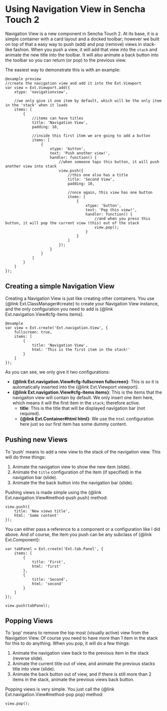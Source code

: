 # Using Navigation View in Sencha Touch 2

Navigation View is a new component in Sencha Touch 2. At its base, it is a simple container with a card layout and a docked toolbar; however we built on top of that a easy way to push (add) and pop (remove) views in stack-like fashion. When you push a view, it will add that view into the `stack` and animate the new title into the toolbar. It will also animate a back button into the toolbar so you can return (or pop) to the previous view.

The easiest way to demonstrate this is with an example:

    @example preview
    //create the navigation view and add it into the Ext.Viewport
    var view = Ext.Viewport.add({
        xtype: 'navigationview',

        //we only give it one item by default, which will be the only item in the 'stack' when it loads
        items: [
            {
                //items can have titles
                title: 'Navigation View',
                padding: 10,

                //inside this first item we are going to add a button
                items: [
                    {
                        xtype: 'button',
                        text: 'Push another view!',
                        handler: function() {
                            //when someone taps this button, it will push another view into stack
                            view.push({
                                //this one also has a title
                                title: 'Second View',
                                padding: 10,

                                //once again, this view has one button
                                items: [
                                    {
                                        xtype: 'button',
                                        text: 'Pop this view!',
                                        handler: function() {
                                            //and when you press this button, it will pop the current view (this) out of the stack
                                            view.pop();
                                        }
                                    }
                                ]
                            });
                        }
                    }
                ]
            }
        ]
    });

## Creating a simple Navigation View

Creating a Navigation View is just like creating other containers. You use {@link Ext.ClassManager#create} to create your Navigation View instance, and the only configuration you need to add is {@link Ext.navigation.View#cfg-items items}.

    @example
    var view = Ext.create('Ext.navigation.View', {
        fullscreen: true,
        items: [
            {
                title: 'Navigation View',
                html: 'This is the first item in the stack!'
            }
        ]
    });

As you can see, we only give it two configurations:

* **{@link Ext.navigation.View#cfg-fullscreen fullscreen}**: This is so it is automatically inserted into the {@link Ext.Viewport viewport}.
* **{@link Ext.navigation.View#cfg-items items}**: This is the items that the navigaiton view will contain by default. We only insert one item here, which means it will the first item in the `stack`; therefore active.
    * **title**: This is the title that will be displayed navigation bar (not required).
    * **{@link Ext.Container#html html}**: We use the `html` configuration here just so our first item has some dummy content.

## Pushing new Views

To 'push' means to add a new view to the stack of the navigation view. This will do three things:

1. Animate the navigation view to show the new item (slide).
2. Animate the `title` configuration of the item (if specified) in the navigation bar (slide).
3. Animate the the back button into the navigation bar (slide).

Pushing views is made simple using the {@link Ext.navigation.View#method-push push} method:

    view.push({
        title: 'New views title',
        html: 'Some content'
    });

You can either pass a reference to a component or a configuration like I did above. And of course, the item you push can be any subclass of {@link Ext.Component}:

    var tabPanel = Ext.create('Ext.tab.Panel', {
        items: [
            {
                title: 'First',
                html: 'first'
            },
            {
                title: 'Second',
                html: 'second'
            }
        ]
    });

    view.push(tabPanel);

## Popping Views

To 'pop' means to remove the top most (visually active) view from the Navigation View. Of course you need to have more than 1 item in the stack for this to do anything. When you pop, it will do a few things:

1. Animate the navigation view back to the previous item in the stack (reverse slide).
2. Animate the current title out of view, and animate the previous stacks title into view (slide).
3. Animate the back button out of view, and if there is still more than 2 items in the stack, animate the previous views back button.

Popping views is very simple. You just call the {@link Ext.navigation.View#method-pop pop} method:

    view.pop();
